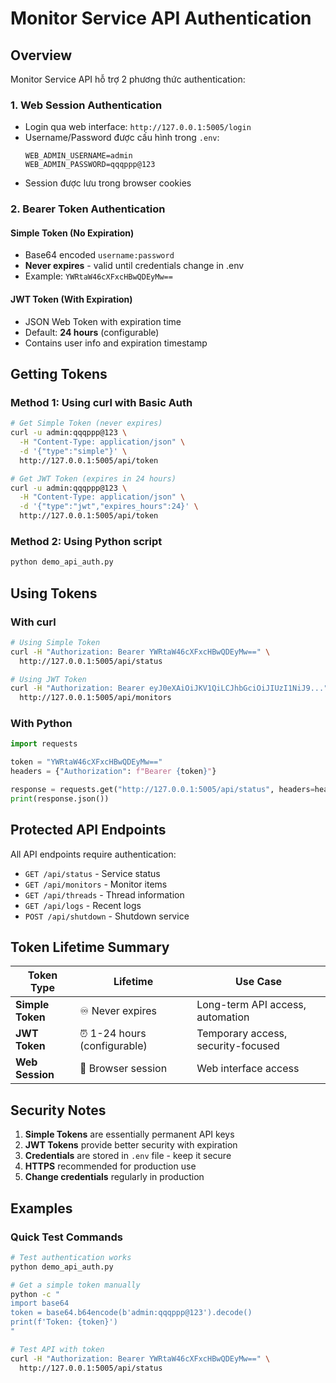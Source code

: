 # Monitor Service API Authentication

## Overview
Monitor Service API hỗ trợ 2 phương thức authentication:

### 1. Web Session Authentication
- Login qua web interface: `http://127.0.0.1:5005/login`
- Username/Password được cấu hình trong `.env`:
  ```
  WEB_ADMIN_USERNAME=admin
  WEB_ADMIN_PASSWORD=qqqppp@123
  ```
- Session được lưu trong browser cookies

### 2. Bearer Token Authentication

#### Simple Token (No Expiration)
- Base64 encoded `username:password`
- **Never expires** - valid until credentials change in .env
- Example: `YWRtaW46cXFxcHBwQDEyMw==`

#### JWT Token (With Expiration) 
- JSON Web Token with expiration time
- Default: **24 hours** (configurable)
- Contains user info and expiration timestamp

## Getting Tokens

### Method 1: Using curl with Basic Auth
```bash
# Get Simple Token (never expires)
curl -u admin:qqqppp@123 \
  -H "Content-Type: application/json" \
  -d '{"type":"simple"}' \
  http://127.0.0.1:5005/api/token

# Get JWT Token (expires in 24 hours)  
curl -u admin:qqqppp@123 \
  -H "Content-Type: application/json" \
  -d '{"type":"jwt","expires_hours":24}' \
  http://127.0.0.1:5005/api/token
```

### Method 2: Using Python script
```bash
python demo_api_auth.py
```

## Using Tokens

### With curl
```bash
# Using Simple Token
curl -H "Authorization: Bearer YWRtaW46cXFxcHBwQDEyMw==" \
  http://127.0.0.1:5005/api/status

# Using JWT Token
curl -H "Authorization: Bearer eyJ0eXAiOiJKV1QiLCJhbGciOiJIUzI1NiJ9..." \
  http://127.0.0.1:5005/api/monitors
```

### With Python
```python
import requests

token = "YWRtaW46cXFxcHBwQDEyMw=="
headers = {"Authorization": f"Bearer {token}"}

response = requests.get("http://127.0.0.1:5005/api/status", headers=headers)
print(response.json())
```

## Protected API Endpoints

All API endpoints require authentication:

- `GET /api/status` - Service status
- `GET /api/monitors` - Monitor items
- `GET /api/threads` - Thread information
- `GET /api/logs` - Recent logs
- `POST /api/shutdown` - Shutdown service

## Token Lifetime Summary

| Token Type | Lifetime | Use Case |
|------------|----------|----------|
| **Simple Token** | ♾️ Never expires | Long-term API access, automation |
| **JWT Token** | ⏰ 1-24 hours (configurable) | Temporary access, security-focused |
| **Web Session** | 🍪 Browser session | Web interface access |

## Security Notes

1. **Simple Tokens** are essentially permanent API keys
2. **JWT Tokens** provide better security with expiration
3. **Credentials** are stored in `.env` file - keep it secure
4. **HTTPS** recommended for production use
5. **Change credentials** regularly in production

## Examples

### Quick Test Commands
```bash
# Test authentication works
python demo_api_auth.py

# Get a simple token manually
python -c "
import base64
token = base64.b64encode(b'admin:qqqppp@123').decode()
print(f'Token: {token}')
"

# Test API with token
curl -H "Authorization: Bearer YWRtaW46cXFxcHBwQDEyMw==" \
  http://127.0.0.1:5005/api/status
```
